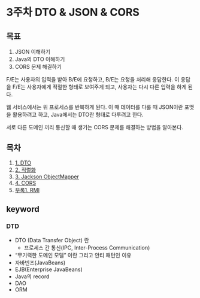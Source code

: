 # 3주차 DTO & JSON & CORS

## 목표

1. JSON 이해하기
2. Java의 DTO 이해하기
3. CORS 문제 해결하기

F/E는 사용자의 입력을 받아 B/E에 요청하고, B/E는 요청을 처리해 응답한다. 이 응답을 F/E는 사용자에게 적절한 형태로 보여주게 되고, 사용자는 다시 다른 입력을 하게 된다.

웹 서비스에서는 위 프로세스를 반복하게 된다. 이 때 데이터를 다룰 때 JSON이란 포맷을 활용하려고 하고, Java에서는 DTO란 형태로 다루려고 한다.

서로 다른 도메인 끼리 통신할 때 생기는 CORS 문제를 해결하는 방법을 알아본다.

## 목차

1. [1. DTO](./dto.md)
2. [2. 직렬화](./serialization.md)
3. [3. Jackson ObjectMapper](./jackson-object-mapper.md)
4. [4. CORS](./cors.md)
5. [부록1. RMI](./rmi.md)

## keyword

### DTD

- DTO (Data Transfer Object) 란
  - 프로세스 간 통신(IPC, Inter-Process Communication)
- “무기력한 도메인 모델” 이란 그리고 안티 패턴인 이유
- 자바빈즈(JavaBeans)
- EJB(Enterprise JavaBeans)
- Java의 record
- DAO
- ORM
